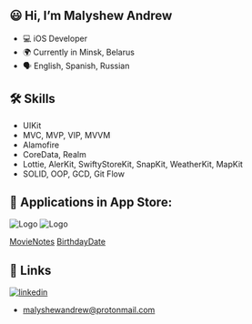 
## 😃 Hi, I’m Malyshew Andrew
- 💻 iOS Developer
- 🌍 Currently in Minsk, Belarus
- 🗣️ English, Spanish, Russian

## 🛠 Skills
- UIKit
- MVC, MVP, VIP, MVVM
- Alamofire
- CoreData, Realm
- Lottie, AlerKit, SwiftyStoreKit, SnapKit, WeatherKit, MapKit
- SOLID, OOP, GCD, Git Flow

## 📲 Applications in App Store:
![Logo](https://thumb.tildacdn.pub/tild3632-3832-4837-b939-336232346466/-/format/webp/APP_ICON_3.png) ![Logo](https://optim.tildacdn.pub/tild3038-3537-4034-b862-363734663232/-/format/webp/10.png) 

[MovieNotes](https://apps.apple.com/us/app/movienotes/id6477357057) [BirthdayDate](https://apps.apple.com/app/birthdaydate/id6477539640)

## 🔗 Links

[![linkedin](https://img.shields.io/badge/linkedin-0A66C2?style=for-the-badge&logo=linkedin&logoColor=white)](https://www.linkedin.com/in/malyshewandrew/)
- malyshewandrew@protonmail.com

